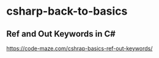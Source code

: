 # csharp-back-to-basics
## Ref and Out Keywords in C#

https://code-maze.com/cshrap-basics-ref-out-keywords/
